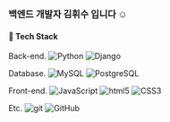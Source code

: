 <h3> 백엔드 개발자 김휘수 입니다 ☺️ </h3>

<h4> 📌 Tech Stack </h4>

<p> Back-end.
<img alt="Python" src="https://img.shields.io/badge/-Python-2150ff??style=flat-square&logo=python&logoColor=white" />
<img alt="Django" src="https://img.shields.io/badge/-Django-2160ff??style=flat-square&logo=django&logoColor=white" />
  
<p> Database.
<img alt="MySQL" src="https://img.shields.io/badge/-MySQL-13dd99??style=flat-square&logo=mysql&logoColor=white" />
<img alt="PostgreSQL" src="https://img.shields.io/badge/-PostgreSQL-13dd89??style=flat-square&logo=postgresql&logoColor=white" />


<p> Front-end.
<img alt="JavaScript" src="https://img.shields.io/badge/-JavaScript-7932FF??style=flat-square&logo=javascript&logoColor=white" />
<img alt="html5" src="https://img.shields.io/badge/-HTML5-8932FF??style=flat-square&logo=html5&logoColor=white" />
<img alt="CSS3" src="https://img.shields.io/badge/-CSS3-9932FF??style=flat-square&logo=CSS3&logoColor=white" />
 
  
<p> Etc.
<img alt="git" src="https://img.shields.io/badge/-Git-F95032??style=flat-square&logo=git&logoColor=white" />
<img alt="GitHub" src="https://img.shields.io/badge/-GitHub-F97032??style=flat-square&logo=github&logoColor=white" />
  

